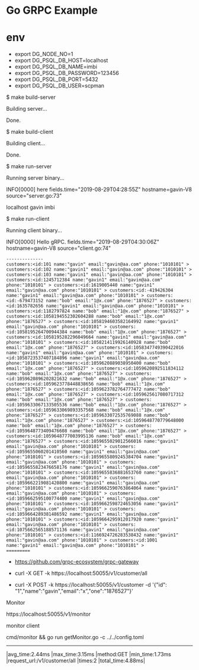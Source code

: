 # Go GRPC Example

# env
* export DG_NODE_NO=1
* export DG_PSQL_DB_HOST=localhost
* export DG_PSQL_DB_NAME=imbi
* export DG_PSQL_DB_PASSWORD=123456
* export DG_PSQL_DB_PORT=5432
* export DG_PSQL_DB_USER=scpman


$ make build-server

Building server...

Done.

$ make build-client

Building client...

Done.

$ make run-server

Running server binary...

INFO[0000] here                                          fields.time="2019-08-29T04:28:55Z" hostname=gavin-V8 source="server.go:73"

localhost gavin imbi


$ make run-client

Running client binary...

INFO[0000] Hello gRPC.                                   fields.time="2019-08-29T04:30:06Z" hostname=gavin-V8 source="client.go:74"



    --------------
    customers:<id:101 name:"gavin" email:"gavin@aa.com" phone:"1010101" > customers:<id:102 name:"gavin1" email:"gavin@aa.com" phone:"1010101" > customers:<id:103 name:"gavin1" email:"gavin@aa.com" phone:"1010101" > customers:<id:1245712384 name:"gavin1" email:"gavin@aa.com" phone:"1010101" > customers:<id:1619005440 name:"gavin1" email:"gavin@aa.com" phone:"1010101" > customers:<id:-419426304 name:"gavin1" email:"gavin@aa.com" phone:"1010101" > customers:<id:-679473152 name:"bob" email:"1@x.com" phone:"1876527" > customers:<id:1635782656 name:"gavin1" email:"gavin@aa.com" phone:"1010101" > customers:<id:1182797824 name:"bob" email:"1@x.com" phone:"1876527" > customers:<id:1058194552302604288 name:"bob" email:"1@x.com" phone:"1876527" > customers:<id:1058194603582164992 name:"gavin1" email:"gavin@aa.com" phone:"1010101" > customers:<id:1058195264700944384 name:"bob" email:"1@x.com" phone:"1876527" > customers:<id:1058195282296049664 name:"gavin1" email:"gavin@aa.com" phone:"1010101" > customers:<id:1058214119926140928 name:"bob" email:"1@x.com" phone:"1876527" > customers:<id:1058347749390422016 name:"gavin1" email:"gavin@aa.com" phone:"1010101" > customers:<id:1058723537407184896 name:"gavin1" email:"gavin@aa.com" phone:"1010101" > customers:<id:1059620889038950400 name:"bob" email:"1@x.com" phone:"1876527" > customers:<id:1059620892511834112 name:"bob" email:"1@x.com" phone:"1876527" > customers:<id:1059620896202821632 name:"bob" email:"1@x.com" phone:"1876527" > customers:<id:1059623778448838656 name:"bob" email:"1@x.com" phone:"1876527" > customers:<id:1059623782764777472 name:"bob" email:"1@x.com" phone:"1876527" > customers:<id:1059625617080717312 name:"bob" email:"1@x.com" phone:"1876527" > customers:<id:1059633067133505536 name:"bob" email:"1@x.com" phone:"1876527" > customers:<id:1059633069893357568 name:"bob" email:"1@x.com" phone:"1876527" > customers:<id:1059633072535769088 name:"bob" email:"1@x.com" phone:"1876527" > customers:<id:1059648770779648000 name:"bob" email:"1@x.com" phone:"1876527" > customers:<id:1059648773409476608 name:"bob" email:"1@x.com" phone:"1876527" > customers:<id:1059648777003995136 name:"bob" email:"1@x.com" phone:"1876527" > customers:<id:1059655029012566016 name:"gavin1" email:"gavin@aa.com" phone:"1010101" > customers:<id:1059655060201410560 name:"gavin1" email:"gavin@aa.com" phone:"1010101" > customers:<id:1059655809245384704 name:"gavin1" email:"gavin@aa.com" phone:"1010101" > customers:<id:1059655823476658176 name:"gavin1" email:"gavin@aa.com" phone:"1010101" > customers:<id:1059655836881653760 name:"gavin1" email:"gavin@aa.com" phone:"1010101" > customers:<id:1059662219081420800 name:"gavin1" email:"gavin@aa.com" phone:"1010101" > customers:<id:1059662590763864064 name:"gavin1" email:"gavin@aa.com" phone:"1010101" > customers:<id:1059662595100774400 name:"gavin1" email:"gavin@aa.com" phone:"1010101" > customers:<id:1059662598724653056 name:"gavin1" email:"gavin@aa.com" phone:"1010101" > customers:<id:1059664289381486592 name:"gavin1" email:"gavin@aa.com" phone:"1010101" > customers:<id:1059664295912017920 name:"gavin1" email:"gavin@aa.com" phone:"1010101" > customers:<id:1075662565188571136 name:"gavin1" email:"gavin@aa.com" phone:"1010101" > customers:<id:1166924726283538432 name:"gavin1" email:"gavin@aa.com" phone:"1010101" > customers:<id:1001 name:"gavin1" email:"gavin@aa.com" phone:"1010101" >
    =========


* https://github.com/grpc-ecosystem/grpc-gateway

* curl -X GET -k https://localhost:50055/v1/customer/all
* curl -X POST -k https://localhost:50055/v1/customer -d '{"id": "1","name":"gavin","email":"x","one":"1876527"}'

Monitor

https://localhost:50055/v1/monitor

monitor client

cmd/monitor && go run getMonitor.go  -c ../../config.toml


--------------------------------------------------------------------
|avg_time:2.44ms  |max_time:3.15ms  |method:GET  |min_time:1.73ms  |request_url:/v1/customer/all  |times:2  |total_time:4.88ms|